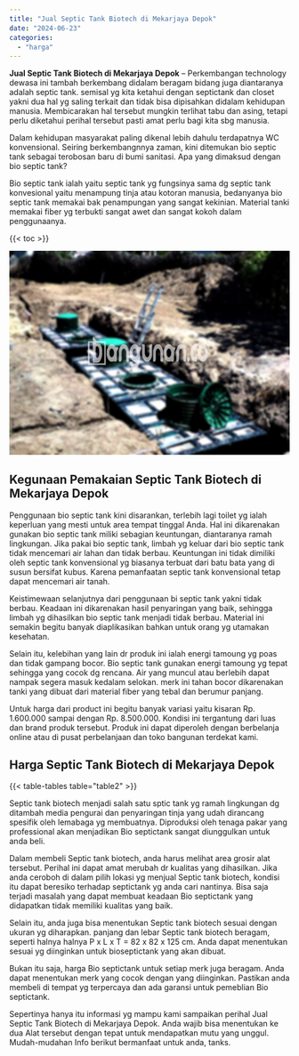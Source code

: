 ```yaml
---
title: "Jual Septic Tank Biotech di Mekarjaya Depok"
date: "2024-06-23"
categories: 
  - "harga"
---
```


**Jual Septic Tank Biotech di Mekarjaya Depok** – Perkembangan technology dewasa ini tambah berkembang didalam beragam bidang juga diantaranya adalah septic tank. semisal yg kita ketahui dengan septictank dan closet yakni dua hal yg saling terkait dan tidak bisa dipisahkan didalam kehidupan manusia. Membicarakan hal tersebut mungkin terlihat tabu dan asing, tetapi perlu diketahui perihal tersebut pasti amat perlu bagi kita sbg manusia.

Dalam kehidupan masyarakat paling dikenal lebih dahulu terdapatnya WC konvensional. Seiring berkembangnnya zaman, kini ditemukan bio septic tank sebagai terobosan baru di bumi sanitasi. Apa yang dimaksud dengan bio septic tank?

Bio septic tank ialah yaitu septic tank yg fungsinya sama dg septic tank konvesional yaitu menampung tinja atau kotoran manusia, bedanyanya bio septic tank memakai bak penampungan yang sangat kekinian. Material tanki memakai fiber yg terbukti sangat awet dan sangat kokoh dalam penggunaanya.

{{< toc >}}

![Jual Septic Tank Biotech di Mekarjaya Depok](/images/jual-bio-septictank-42.png)

## Kegunaan Pemakaian Septic Tank Biotech di Mekarjaya Depok

Penggunaan bio septic tank kini disarankan, terlebih lagi toilet yg ialah keperluan yang mesti untuk area tempat tinggal Anda. Hal ini dikarenakan gunakan bio septic tank miliki sebagian keuntungan, diantaranya ramah lingkungan. Jika pakai bio septic tank, limbah yg keluar dari bio septic tank tidak mencemari air lahan dan tidak berbau. Keuntungan ini tidak dimiliki oleh septic tank konvensional yg biasanya terbuat dari batu bata yang di susun bersifat kubus. Karena pemanfaatan septic tank konvensional tetap dapat mencemari air tanah.

Keistimewaan selanjutnya dari penggunaan bi septic tank yakni tidak berbau. Keadaan ini dikarenakan hasil penyaringan yang baik, sehingga limbah yg dihasilkan bio septic tank menjadi tidak berbau. Material ini semakin begitu banyak diaplikasikan bahkan untuk orang yg utamakan kesehatan.

Selain itu, kelebihan yang lain dr produk ini ialah energi tamoung yg poas dan tidak gampang bocor. Bio septic tank gunakan energi tamoung yg tepat sehingga yang cocok dg rencana. Air yang muncul atau berlebih dapat nampak segera masuk kedalam selokan. merk ini tahan bocor dikarenakan tanki yang dibuat dari material fiber yang tebal dan berumur panjang.

Untuk harga dari product ini begitu banyak variasi yaitu kisaran Rp. 1.600.000 sampai dengan Rp. 8.500.000. Kondisi ini tergantung dari luas dan brand produk tersebut. Produk ini dapat diperoleh dengan berbelanja online atau di pusat perbelanjaan dan toko bangunan terdekat kami.

## Harga Septic Tank Biotech di Mekarjaya Depok

{{< table-tables table="table2" >}}

Septic tank biotech menjadi salah satu sptic tank yg ramah lingkungan dg ditambah media pengurai dan penyaringan tinja yang udah dirancang spesifik oleh lemabaga yg membuatnya. Diproduksi oleh tenaga pakar yang professional akan menjadikan Bio septictank sangat diunggulkan untuk anda beli.

Dalam membeli Septic tank biotech, anda harus melihat area grosir alat tersebut. Perihal ini dapat amat merubah dr kualitas yang dihasilkan. Jika anda ceroboh di dalam pilih lokasi yg menjual Septic tank biotech, kondisi itu dapat beresiko terhadap septictank yg anda cari nantinya. Bisa saja terjadi masalah yang dapat membuat keadaan Bio septictank yang didapatkan tidak memiliki kualitas yang baik.

Selain itu, anda juga bisa menentukan Septic tank biotech sesuai dengan ukuran yg diharapkan. panjang dan lebar Septic tank biotech beragam, seperti halnya halnya P x L x T = 82 x 82 x 125 cm. Anda dapat menentukan sesuai yg diinginkan untuk bioseptictank yang akan dibuat.

Bukan itu saja, harga Bio septictank untuk setiap merk juga beragam. Anda dapat menentukan merk yang cocok dengan yang diinginkan. Pastikan anda membeli di tempat yg terpercaya dan ada garansi untuk pemeblian Bio septictank.

Sepertinya hanya itu informasi yg mampu kami sampaikan perihal Jual Septic Tank Biotech di Mekarjaya Depok. Anda wajib bisa menentukan ke dua Alat tersebut dengan tepat untuk mendapatkan mutu yang unggul. Mudah-mudahan Info berikut bermanfaat untuk anda, tanks.
